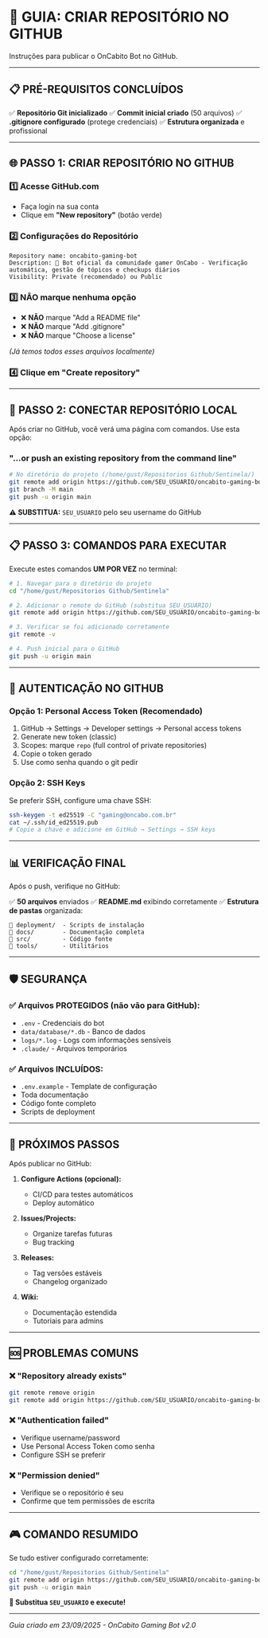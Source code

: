 # 🚀 GUIA: CRIAR REPOSITÓRIO NO GITHUB

Instruções para publicar o OnCabito Bot no GitHub.

---

## 📋 **PRÉ-REQUISITOS CONCLUÍDOS**

✅ **Repositório Git inicializado**
✅ **Commit inicial criado** (50 arquivos)
✅ **.gitignore configurado** (protege credenciais)
✅ **Estrutura organizada** e profissional

---

## 🌐 **PASSO 1: CRIAR REPOSITÓRIO NO GITHUB**

### 1️⃣ **Acesse GitHub.com**
- Faça login na sua conta
- Clique em **"New repository"** (botão verde)

### 2️⃣ **Configurações do Repositório**
```
Repository name: oncabito-gaming-bot
Description: 🤖 Bot oficial da comunidade gamer OnCabo - Verificação automática, gestão de tópicos e checkups diários
Visibility: Private (recomendado) ou Public
```

### 3️⃣ **NÃO marque nenhuma opção**
- ❌ **NÃO** marque "Add a README file"
- ❌ **NÃO** marque "Add .gitignore"
- ❌ **NÃO** marque "Choose a license"

*(Já temos todos esses arquivos localmente)*

### 4️⃣ **Clique em "Create repository"**

---

## 🔗 **PASSO 2: CONECTAR REPOSITÓRIO LOCAL**

Após criar no GitHub, você verá uma página com comandos. Use esta opção:

### **"…or push an existing repository from the command line"**

```bash
# No diretório do projeto (/home/gust/Repositorios Github/Sentinela/)
git remote add origin https://github.com/SEU_USUARIO/oncabito-gaming-bot.git
git branch -M main
git push -u origin main
```

**⚠️ SUBSTITUA:** `SEU_USUARIO` pelo seu username do GitHub

---

## 📋 **PASSO 3: COMANDOS PARA EXECUTAR**

Execute estes comandos **UM POR VEZ** no terminal:

```bash
# 1. Navegar para o diretório do projeto
cd "/home/gust/Repositorios Github/Sentinela"

# 2. Adicionar o remote do GitHub (substitua SEU_USUARIO)
git remote add origin https://github.com/SEU_USUARIO/oncabito-gaming-bot.git

# 3. Verificar se foi adicionado corretamente
git remote -v

# 4. Push inicial para o GitHub
git push -u origin main
```

---

## 🔐 **AUTENTICAÇÃO NO GITHUB**

### **Opção 1: Personal Access Token (Recomendado)**
1. GitHub → Settings → Developer settings → Personal access tokens
2. Generate new token (classic)
3. Scopes: marque `repo` (full control of private repositories)
4. Copie o token gerado
5. Use como senha quando o git pedir

### **Opção 2: SSH Keys**
Se preferir SSH, configure uma chave SSH:
```bash
ssh-keygen -t ed25519 -C "gaming@oncabo.com.br"
cat ~/.ssh/id_ed25519.pub
# Copie a chave e adicione em GitHub → Settings → SSH keys
```

---

## 📊 **VERIFICAÇÃO FINAL**

Após o push, verifique no GitHub:

✅ **50 arquivos** enviados
✅ **README.md** exibindo corretamente
✅ **Estrutura de pastas** organizada:
```
📁 deployment/  - Scripts de instalação
📁 docs/        - Documentação completa
📁 src/         - Código fonte
📁 tools/       - Utilitários
```

---

## 🛡️ **SEGURANÇA**

### ✅ **Arquivos PROTEGIDOS (não vão para GitHub):**
- `.env` - Credenciais do bot
- `data/database/*.db` - Banco de dados
- `logs/*.log` - Logs com informações sensíveis
- `.claude/` - Arquivos temporários

### ✅ **Arquivos INCLUÍDOS:**
- `.env.example` - Template de configuração
- Toda documentação
- Código fonte completo
- Scripts de deployment

---

## 🎯 **PRÓXIMOS PASSOS**

Após publicar no GitHub:

1. **Configure Actions (opcional):**
   - CI/CD para testes automáticos
   - Deploy automático

2. **Issues/Projects:**
   - Organize tarefas futuras
   - Bug tracking

3. **Releases:**
   - Tag versões estáveis
   - Changelog organizado

4. **Wiki:**
   - Documentação estendida
   - Tutoriais para admins

---

## 🆘 **PROBLEMAS COMUNS**

### ❌ **"Repository already exists"**
```bash
git remote remove origin
git remote add origin https://github.com/SEU_USUARIO/oncabito-gaming-bot.git
```

### ❌ **"Authentication failed"**
- Verifique username/password
- Use Personal Access Token como senha
- Configure SSH se preferir

### ❌ **"Permission denied"**
- Verifique se o repositório é seu
- Confirme que tem permissões de escrita

---

## 🎮 **COMANDO RESUMIDO**

Se tudo estiver configurado corretamente:

```bash
cd "/home/gust/Repositorios Github/Sentinela"
git remote add origin https://github.com/SEU_USUARIO/oncabito-gaming-bot.git
git push -u origin main
```

**🚀 Substitua `SEU_USUARIO` e execute!**

---

*Guia criado em 23/09/2025 - OnCabito Gaming Bot v2.0*